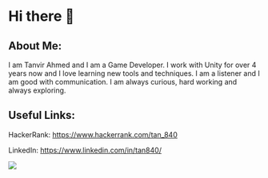 # Hi there 👋

## About Me:
I am Tanvir Ahmed and I am a Game Developer. I work with Unity for over 4 years now and I love learning new tools and techniques.
I am a listener and I am good with communication. I am always curious, hard working and always exploring.

## Useful Links:

HackerRank: https://www.hackerrank.com/tan_840

LinkedIn: https://www.linkedin.com/in/tan840/


![](https://user-images.githubusercontent.com/42252274/115584993-0d5bc900-a2ed-11eb-8faa-847bcbfcd626.gif)

